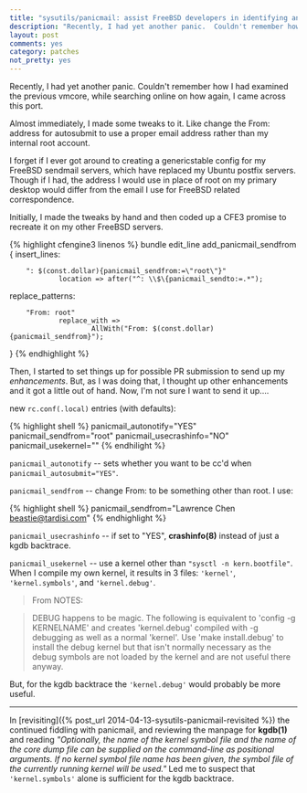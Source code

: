 ```yaml
---
title: "sysutils/panicmail: assist FreeBSD developers in identifying and fixing panics"
description: "Recently, I had yet another panic.  Couldn't remember how I had examined the previous vmcore, while searching online on how again, I came across this port.  Almost immediately, I started fiddling with it.  Like changing the From: address for autosubmit to use a proper email address...."
layout: post
comments: yes
category: patches
not_pretty: yes
---
```


Recently, I had yet another panic.  Couldn't remember how I had examined the
previous vmcore, while searching online on how again, I came across this port.

Almost immediately, I made some tweaks to it.  Like change the From: address
for autosubmit to use a proper email address rather than my internal root
account.

I forget if I ever got around to creating a genericstable config for my
FreeBSD sendmail servers, which have replaced my Ubuntu postfix servers.
Though if I had, the address I would use in place of root on my primary
desktop would differ from the email I use for FreeBSD related correspondence.

Initially, I made the tweaks by hand and then coded up a CFE3 promise to
recreate it on my other FreeBSD servers.

{% highlight cfengine3 linenos %}
bundle edit_line add_panicmail_sendfrom
{
insert_lines:

        ": $(const.dollar){panicmail_sendfrom:=\"root\"}"
                location => after("^: \\$\{panicmail_sendto:=.*");

replace_patterns:

        "From: root"
                replace_with =>
                        AllWith("From: $(const.dollar){panicmail_sendfrom}");

}
{% endhighlight %}

Then, I started to set things up for possible PR submission to send up my
*enhancements*.  But, as I was doing that, I thought up other enhancements
and it got a little out of hand.  Now, I'm not sure I want to send it up....

new `rc.conf(.local)` entries (with defaults):

{% highlight shell %}
panicmail_autonotify="YES"
panicmail_sendfrom="root"
panicmail_usecrashinfo="NO"
panicmail_usekernel=""
{% endhilight %}

`panicmail_autonotify` -- sets whether you want to be cc'd when
`panicmail_autosubmit="YES"`.

`panicmail_sendfrom` -- change From: to be something other than root.  I use:

{% highlight shell %}
panicmail_sendfrom="Lawrence Chen <beastie@tardisi.com>"
{% endhighlight %}

`panicmail_usecrashinfo` -- if set to "YES", **crashinfo(8)** instead of just
a kgdb backtrace.

`panicmail_usekernel` -- use a kernel other than `"sysctl -n kern.bootfile"`.
When I compile my own kernel, it results in 3 files:  `'kernel'`,
`'kernel.symbols'`, and `'kernel.debug'`.

> From NOTES:

> DEBUG happens to be magic. 
> The following is equivalent to 'config -g KERNELNAME' and creates
> 'kernel.debug' compiled with -g debugging as well as a normal 'kernel'.
> Use 'make install.debug' to install the debug kernel but that isn't
> normally necessary as the debug symbols are not loaded by the kernel and
> are not useful there anyway.

But, for the kgdb backtrace the `'kernel.debug'` would probably be more useful.

----

In [revisiting]({% post_url 2014-04-13-sysutils-panicmail-revisited %}) the
continued fiddling with panicmail, and reviewing the manpage for **kgdb(1)**
and reading *"Optionally, the name of the kernel symbol file and the name of
the core dump file can be supplied on the command-line as positional arguments.
If no kernel symbol file name has been given, the symbol file of the currently
running kernel will be used."*  Led me to suspect that `'kernel.symbols'`
alone is sufficient for the kgdb backtrace.
